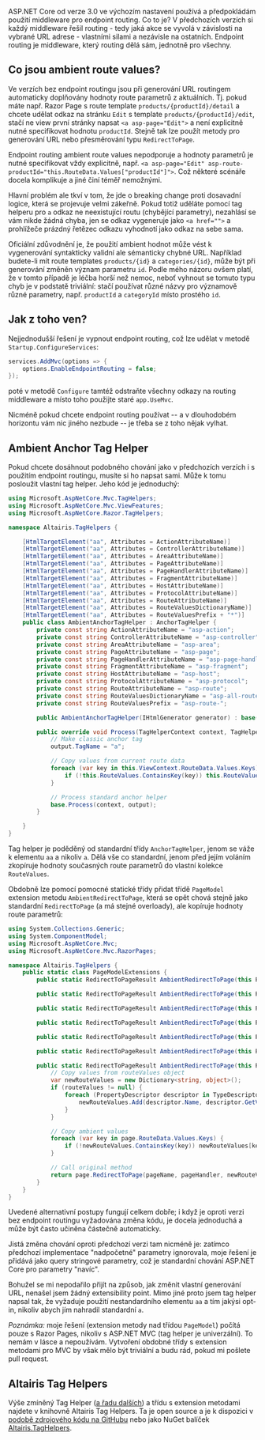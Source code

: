 <!-- dcterms:title = Ambient route values a ASP.NET Core Endpoint Routing -->
<!-- dcterms:abstract = Upgradovali jste aplikace na ASP.NET 3.x s Endpoint Routingem a přestalo vám fungovat generování odkazů? Možná je to vinou breaking change, změnou zacházení s ambient route values. Ukážu vám, jak se v případě potřeby vrátit ke starému způsobu generování odkazů, aniž byste se museli vzdávat endpoint routingu. -->
<!-- dcterms:creator = Michal Altair Valášek -->
<!-- x4w:coverUrl = /cover-pictures/20200219-ambient-route-values.jpg -->
<!-- x4w:pictureUrl = /perex-pictures/20200219-ambient-route-values.jpg -->
<!-- x4w:pictureWidth = 150 -->
<!-- x4w:pictureHeight = 150 -->
<!-- x4w:category = IT -->
<!-- dcterms:dateAccepted = 2020-02-19 -->

ASP.NET Core od verze 3.0 ve výchozím nastavení používá a předpokládám použití middleware pro endpoint routing. Co to je? V předchozích verzích si každý middleware řešil routing - tedy jaká akce se vyvolá v závislosti na vybrané URL adrese - vlastními silami a nezávisle na ostatních. Endpoint routing je middleware, který routing dělá sám, jednotně pro všechny.

## Co jsou ambient route values?

Ve verzích bez endpoint routingu jsou při generování URL routingem automaticky doplňovány hodnoty route parametrů z aktuálních. Tj. pokud máte např. Razor Page s route template `products/{productId}/detail` a chcete udělat odkaz na stránku `Edit` s template `products/{productId}/edit`, stačí ne view první stránky napsat `<a asp-page="Edit">` a není explicitně nutné specifikovat hodnotu `productId`. Stejně tak lze použít metody pro generování URL nebo přesměrování typu `RedirectToPage`.

Endpoint routing ambient route values nepodporuje a hodnoty parametrů je nutné specifikovat vždy explicitně, např. `<a asp-page="Edit" asp-route-productId="this.RouteData.Values["productId"]">`. Což některé scénáře docela komplikuje a jiné činí téměř nemožnými.

Hlavní problém ale tkví v tom, že jde o breaking change proti dosavadní logice, která se projevuje velmi zákeřně. Pokud totiž uděláte pomocí tag helperu pro `a` odkaz ne neexistující routu (chybějící parametry), nezahlásí se vám nikde žádná chyba, jen se odkaz vygeneruje jako `<a href="">` a prohlížeče prázdný řetězec odkazu vyhodnotí jako odkaz na sebe sama.

Oficiální zdůvodnění je, že použití ambient hodnot může vést k vygenerování syntakticky validní ale sémanticky chybné URL. Například budete-li mít route templates `products/{id}` a `categories/{id}`, může být při generování změněn význam parametru `id`. Podle mého názoru ovšem platí, že v tomto případě je léčba horší než nemoc, neboť vyhnout se tomuto typu chyb je v podstatě triviální: stačí používat různé názvy pro významově různé parametry, např. `productId` a `categoryId` místo prostého `id`.

## Jak z toho ven?

Nejjednodušší řešení je vypnout endpoint routing, což lze udělat v metodě `Startup.ConfigureServices`:

```csharp
services.AddMvc(options => {
    options.EnableEndpointRouting = false;
});
```

poté v metodě `Configure` tamtéž odstraňte všechny odkazy na routing middleware a místo toho použijte staré `app.UseMvc`.

Nicméně pokud chcete endpoint routing používat -- a v dlouhodobém horizontu vám nic jiného nezbude -- je třeba se z toho nějak vylhat.

## Ambient Anchor Tag Helper

Pokud chcete dosáhnout podobného chování jako v předchozích verzích i s použitím endpoint routingu, musíte si ho napsat sami. Může k tomu posloužit vlastní tag helper. Jeho kód je jednoduchý:

```csharp
using Microsoft.AspNetCore.Mvc.TagHelpers;
using Microsoft.AspNetCore.Mvc.ViewFeatures;
using Microsoft.AspNetCore.Razor.TagHelpers;

namespace Altairis.TagHelpers {

    [HtmlTargetElement("aa", Attributes = ActionAttributeName)]
    [HtmlTargetElement("aa", Attributes = ControllerAttributeName)]
    [HtmlTargetElement("aa", Attributes = AreaAttributeName)]
    [HtmlTargetElement("aa", Attributes = PageAttributeName)]
    [HtmlTargetElement("aa", Attributes = PageHandlerAttributeName)]
    [HtmlTargetElement("aa", Attributes = FragmentAttributeName)]
    [HtmlTargetElement("aa", Attributes = HostAttributeName)]
    [HtmlTargetElement("aa", Attributes = ProtocolAttributeName)]
    [HtmlTargetElement("aa", Attributes = RouteAttributeName)]
    [HtmlTargetElement("aa", Attributes = RouteValuesDictionaryName)]
    [HtmlTargetElement("aa", Attributes = RouteValuesPrefix + "*")]
    public class AmbientAnchorTagHelper : AnchorTagHelper {
        private const string ActionAttributeName = "asp-action";
        private const string ControllerAttributeName = "asp-controller";
        private const string AreaAttributeName = "asp-area";
        private const string PageAttributeName = "asp-page";
        private const string PageHandlerAttributeName = "asp-page-handler";
        private const string FragmentAttributeName = "asp-fragment";
        private const string HostAttributeName = "asp-host";
        private const string ProtocolAttributeName = "asp-protocol";
        private const string RouteAttributeName = "asp-route";
        private const string RouteValuesDictionaryName = "asp-all-route-data";
        private const string RouteValuesPrefix = "asp-route-";

        public AmbientAnchorTagHelper(IHtmlGenerator generator) : base(generator) { }

        public override void Process(TagHelperContext context, TagHelperOutput output) {
            // Make classic anchor tag
            output.TagName = "a";

            // Copy values from current route data
            foreach (var key in this.ViewContext.RouteData.Values.Keys) {
                if (!this.RouteValues.ContainsKey(key)) this.RouteValues[key] = this.ViewContext.RouteData.Values[key].ToString();
            }

            // Process standard anchor helper
            base.Process(context, output);
        }

    }
}
```

Tag helper je poděděný od standardní třídy `AnchorTagHelper`, jenom se váže k elementu `aa` a nikoliv `a`. Dělá vše co standardní, jenom před jejím voláním zkopíruje hodnoty současných route parametrů do vlastní kolekce `RouteValues`.

Obdobně lze pomocí pomocné statické třídy přidat třídě `PageModel` extension metodu `AmbientRedirectToPage`, která se opět chová stejně jako standardní `RedirectToPage` (a má stejné overloady), ale kopíruje hodnoty route parametrů:

```csharp
using System.Collections.Generic;
using System.ComponentModel;
using Microsoft.AspNetCore.Mvc;
using Microsoft.AspNetCore.Mvc.RazorPages;

namespace Altairis.TagHelpers {
    public static class PageModelExtensions {
        public static RedirectToPageResult AmbientRedirectToPage(this PageModel page) => page.AmbientRedirectToPage(pageName: null, pageHandler: null, routeValues: null, fragment: null);

        public static RedirectToPageResult AmbientRedirectToPage(this PageModel page, object routeValues) => page.AmbientRedirectToPage(pageName: null, pageHandler: null, routeValues, fragment: null);

        public static RedirectToPageResult AmbientRedirectToPage(this PageModel page, string pageName) => page.AmbientRedirectToPage(pageName, pageHandler: null, routeValues: null, fragment: null);

        public static RedirectToPageResult AmbientRedirectToPage(this PageModel page, string pageName, object routeValues) => page.AmbientRedirectToPage(pageName, pageHandler: null, routeValues, fragment: null);

        public static RedirectToPageResult AmbientRedirectToPage(this PageModel page, string pageName, string pageHandler) => page.AmbientRedirectToPage(pageName, pageHandler, routeValues: null, fragment: null);

        public static RedirectToPageResult AmbientRedirectToPage(this PageModel page, string pageName, string pageHandler, string fragment) => page.AmbientRedirectToPage(pageName, pageHandler, routeValues: null, fragment);

        public static RedirectToPageResult AmbientRedirectToPage(this PageModel page, string pageName, string pageHandler, object routeValues, string fragment) {
            // Copy values from routeValues object
            var newRouteValues = new Dictionary<string, object>();
            if (routeValues != null) {
                foreach (PropertyDescriptor descriptor in TypeDescriptor.GetProperties(routeValues)) {
                    newRouteValues.Add(descriptor.Name, descriptor.GetValue(routeValues));
                }
            }

            // Copy ambient values
            foreach (var key in page.RouteData.Values.Keys) {
                if (!newRouteValues.ContainsKey(key)) newRouteValues[key] = page.RouteData.Values[key];
            }

            // Call original method
            return page.RedirectToPage(pageName, pageHandler, newRouteValues, fragment);
        }
    }
}
```

Uvedené alternativní postupy fungují celkem dobře; i když je oproti verzi bez endpoint routingu vyžadována změna kódu, je docela jednoduchá a může být často učiněna částečně automaticky.

Jistá změna chování oproti předchozí verzi tam nicméně je: zatímco předchozí implementace "nadpočetné" parametry ignorovala, moje řešení je přidává jako query stringové parametry, což je standardní chování ASP.NET Core pro parametry "navíc".

Bohužel se mi nepodařilo přijít na způsob, jak změnit vlastní generování URL, nenašel jsem žádný extensibility point. Mimo jiné proto jsem tag helper napsal tak, že vyžaduje použití nestandardního elementu `aa` a tím jakýsi opt-in, nikoliv abych jím nahradil standardní `a`.

_Poznámka:_ moje řešení (extension metody nad třídou `PageModel`) počítá pouze s Razor Pages, nikoliv s ASP.NET MVC (tag helper je univerzální). To nemám v lásce a nepoužívám. Vytvoření obdobné třídy s extension metodami pro MVC by však mělo být triviální a budu rád, pokud mi pošlete pull request.

## Altairis Tag Helpers

Výše zmíněný Tag Helper ([a řadu dalších](https://github.com/ridercz/Altairis.TagHelpers/wiki)) a třídu s extension metodami najdete v knihovně Altairis Tag Helpers. Ta je open source a je k dispozici v [podobě zdrojového kódu na GitHubu](https://github.com/ridercz/Altairis.TagHelpers/) nebo jako NuGet balíček [Altairis.TagHelpers](https://www.nuget.org/packages/Altairis.TagHelpers/).